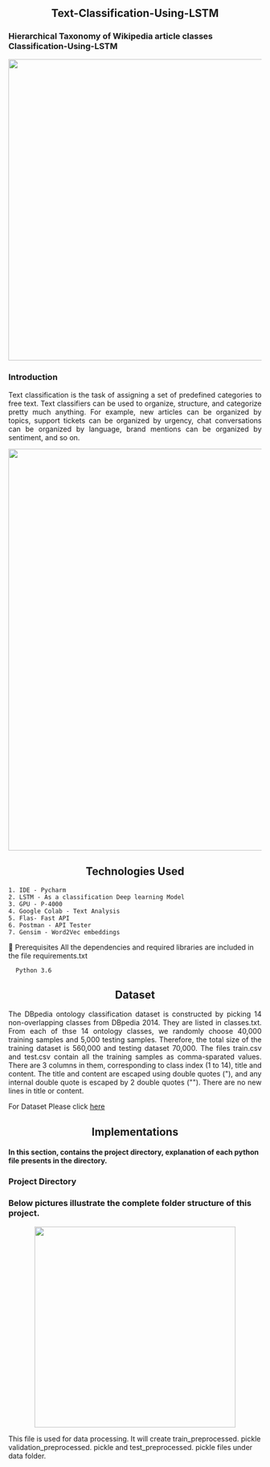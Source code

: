 # 


<h2 align="center">  Text-Classification-Using-LSTM</h2>

<h3 align="left">Hierarchical Taxonomy of Wikipedia article classes Classification-Using-LSTM </h3>

 <p align="center">
  <img width="600" src="https://user-images.githubusercontent.com/74568334/140572521-72125b9d-69c1-442e-9b74-ef60ce6a8b2e.png">
</p> 

<h3 align="left">Introduction </h3>

 
<p style= 'text-align: justify;'> Text classification is the task of assigning a set of predefined categories to free text. Text classifiers can be used to organize, structure, and categorize pretty much anything. For example, new articles can be organized by topics, support tickets can be organized by urgency, chat conversations can be organized by language, brand mentions can be organized by sentiment, and so on.</p>


<p align="center">
  <img width="800" src="https://user-images.githubusercontent.com/74568334/140572780-58814fa5-52aa-4b52-bd1c-cfa70dc0ba65.jpeg">
</p> 

<h2 align="center"> Technologies Used </h2>
 
 ```
 1. IDE - Pycharm
 2. LSTM - As a classification Deep learning Model
 3. GPU - P-4000
 4. Google Colab - Text Analysis
 5. Flas- Fast API
 6. Postman - API Tester
 7. Gensim - Word2Vec embeddings
 
 ```
 
<p style= 'text-align: justify;'> 
 
   🔑 Prerequisites
      All the dependencies and required libraries are included in the file requirements.txt

      Python 3.6
 
</p>

<h2 align="center"> Dataset </h2>

<p style= 'text-align: justify;'> The DBpedia ontology classification dataset is constructed by picking 14 non-overlapping classes from DBpedia 2014. They are listed in classes.txt. From each of thse 14 ontology classes, we randomly choose 40,000 training samples and 5,000 testing samples. Therefore, the total size of the training dataset is 560,000 and testing dataset 70,000. The files train.csv and test.csv contain all the training samples as comma-sparated values. There are 3 columns in them, corresponding to class index (1 to 14), title and content. The title and content are escaped using double quotes ("), and any internal double quote is escaped by 2 double quotes (""). There are no new lines in title or content. </p>

For Dataset Please click [here](https://www.kaggle.com/lakshmi25npathi/imdb-dataset-of-50k-movie-reviews/version/1)


<h2 align="center"> Implementations </h2>

<h4 align="left"> In this section, contains the project directory, explanation of each python file presents in the directory.  </h2>


<h3 align="left"> Project Directory</h3>


<h3 align="left"> Below pictures illustrate the complete folder structure of this project.</h3>


<p align="center">
  <img width="400" src="https://user-images.githubusercontent.com/74568334/140574190-0a6284e0-2b09-4139-9031-86cb82661487.png">
</p> 



This file is used for data processing. It will create train_preprocessed. pickle validation_preprocessed. pickle and test_preprocessed. pickle files under data folder.



























